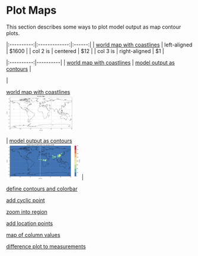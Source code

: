 # Plot Maps

This section describes some ways to plot model output as map contour plots.


|:----------:|:-------------:|:------:|
|  [world map with coastlines](jupyter_notebook_examples/plot_map_basic.md) |  left-aligned | $1600 |
| col 2 is |    centered   |   $12 |
| col 3 is | right-aligned |    $1 |

|:----------:|----------|
| [world map with coastlines](jupyter_notebook_examples/plot_map_basic.md) | [model output as contours](jupyter_notebook_examples/plot_map_basic_co.md) |

| <p>[world map with coastlines <br> <img src="jupyter_notebook_examples/plot_map_basic_files/plot_map_basic_5_0.png" width="180px">](jupyter_notebook_examples/plot_map_basic.md) </p>| [model output as contours <br> <img src="jupyter_notebook_examples/plot_map_basic_co_files/plot_map_basic_co_9_0.png" width="200px">](jupyter_notebook_examples/plot_map_basic_co.md) |

[define contours and colorbar](https://nbviewer.jupyter.org/github/NCAR/CAM-chem/blob/master/docs/jupyter_notebook_examples/plot_map.ipynb) 

[add cyclic point](https://nbviewer.jupyter.org/github/NCAR/CAM-chem/blob/master/docs/jupyter_notebook_examples/plot_map.ipynb) 

[zoom into region](https://nbviewer.jupyter.org/github/NCAR/CAM-chem/blob/master/docs/jupyter_notebook_examples/plot_map.ipynb) 

[add location points](https://nbviewer.jupyter.org/github/NCAR/CAM-chem/blob/master/docs/jupyter_notebook_examples/plot_map.ipynb) 

[map of column values]()

[difference plot to measurements]()

